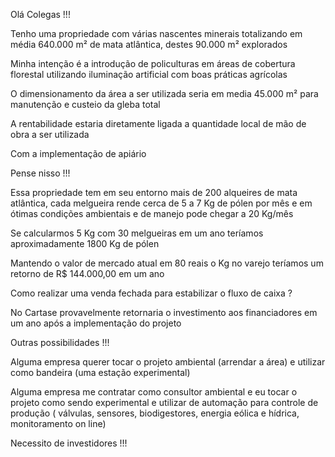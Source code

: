Olá Colegas !!!

Tenho uma propriedade com várias nascentes minerais totalizando em média 640.000 m² de mata atlântica, destes 90.000 m² explorados
   
Minha intenção é a introdução de policulturas em áreas de cobertura florestal utilizando iluminação artificial com boas práticas agrícolas
    
O dimensionamento da área a ser utilizada seria em media 45.000 m² para manutenção e custeio da gleba total
    
A rentabilidade estaria diretamente ligada a quantidade local de mão de obra a ser utilizada
    
Com a implementação de apiário
    
Pense nisso !!!

Essa propriedade tem em seu entorno mais de 200 alqueires de mata atlântica, cada melgueira rende cerca de 5 a 7 Kg de
pólen por mês e em ótimas condições ambientais e de manejo pode chegar a 20 Kg/mês
 
Se calcularmos 5 Kg com 30 melgueiras em um ano teríamos aproximadamente 1800 Kg de pólen
 
Mantendo o valor de mercado atual em 80 reais o Kg no varejo teríamos um retorno de R$ 144.000,00 em um ano
 
Como realizar uma venda fechada para estabilizar o fluxo de caixa ?
 
No Cartase provavelmente retornaria o investimento aos financiadores em um ano após a implementação do projeto
 
Outras possibilidades !!!
 
Alguma empresa querer tocar o projeto ambiental (arrendar a área) e utilizar como bandeira (uma estação experimental)
 
Alguma empresa me contratar como consultor ambiental e eu tocar o projeto como sendo experimental e utilizar de automação para controle de produção
( válvulas, sensores, biodigestores, energia eólica e hídrica, monitoramento on line)
 
Necessito de investidores !!!
